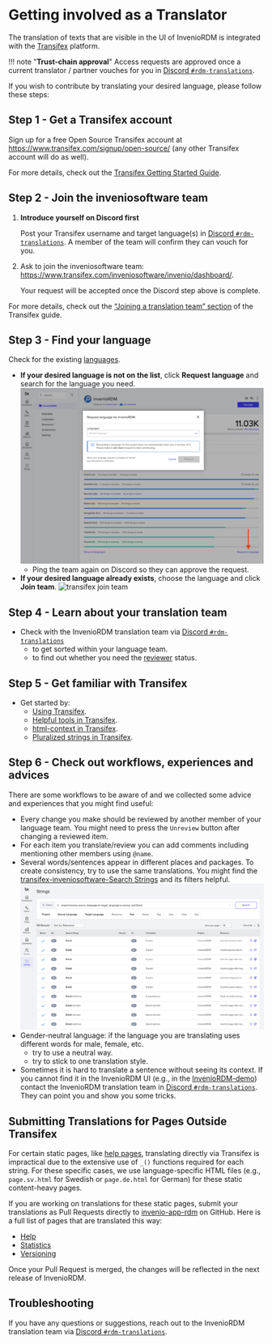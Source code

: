 # Getting involved as a Translator

The translation of texts that are visible in the UI of InvenioRDM is integrated with the [Transifex](https://www.transifex.com/) platform.

!!! note "**Trust-chain approval**"
     Access requests are approved once a current translator / partner vouches for you in [Discord `#rdm-translations`](https://discord.gg/Ya7qSG43Br).

If you wish to contribute by translating your desired language, please follow these steps:

## Step 1 - Get a Transifex account

Sign up for a free Open Source Transifex account at <https://www.transifex.com/signup/open-source/> (any other Transifex account will do as well).

For more details, check out the [Transifex Getting Started Guide](https://docs.transifex.com/getting-started-1/translators).

## Step 2 - Join the inveniosoftware team

1. **Introduce yourself on Discord first**

    Post your Transifex username and target language(s) in [Discord `#rdm-translations`](https://discord.gg/Ya7qSG43Br). A member of the team will confirm they can vouch for you.

2. Ask to join the inveniosoftware team: <https://www.transifex.com/inveniosoftware/invenio/dashboard/>.

    Your request will be accepted once the Discord step above is complete.

For more details, check out the [“Joining a translation team” section](https://docs.transifex.com/getting-started-1/translators#joining-a-translation-team) of the Transifex guide.

## Step 3 - Find your language

Check for the existing [languages](https://www.transifex.com/inveniosoftware/invenio/languages/).

- **If your desired language is not on the list**, click **Request language** and search for the language you need.
  ![transifex request language](img/transifex-request-language.png)
  - Ping the team again on Discord so they can approve the request.
- **If your desired language already exists**, choose the language and click **Join team**.
  ![transifex join team](img/transifex-join-team.png)

## Step 4 - Learn about your translation team

- Check with the InvenioRDM translation team via [Discord `#rdm-translations`](https://discord.gg/Ya7qSG43Br)
    - to get sorted within your language team.
    - to find out whether you need the [reviewer](https://docs.transifex.com/teams/understanding-user-roles#reviewers) status.

## Step 5 - Get familiar with Transifex

- Get started by:
    - [Using Transifex](https://docs.transifex.com/translation/translating-with-the-web-editor).
    - [Helpful tools in Transifex](https://docs.transifex.com/translation/tools-in-the-editor).
    - [html-context in Transifex](https://docs.transifex.com/translation/html-files).
    - [Pluralized strings in Transifex](https://docs.transifex.com/localization-tips-workflows/plurals-and-genders#how-pluralized-strings-are-handled-by-transifex).

## Step 6 - Check out workflows, experiences and advices

There are some workflows to be aware of and we collected some advice and experiences that you might find useful:

- Every change you make should be reviewed by another member of your language team. You might need to press the `Unreview` button after changing a reviewed item.
- For each item you translate/review you can add comments including mentioning other members using `@name`.
- Several words/sentences appear in different places and packages. To create consistency, try to use the same translations. You might find the [transifex-inveniosoftware-Search Strings](https://www.transifex.com/inveniosoftware/search/) and its filters helpful.
  ![transifex search strings](img/transifex-search-strings.png)
- Gender-neutral language: if the language you are translating uses different words for male, female, etc.
    - try to use a neutral way.
    - try to stick to one translation style.
- Sometimes it is hard to translate a sentence without seeing its context. If you cannot find it in the InvenioRDM UI (e.g., in the [InvenioRDM-demo](https://InvenioRDM.web.cern.ch/)) contact the InvenioRDM translation team in [Discord `#rdm-translations`](https://discord.gg/Ya7qSG43Br). They can point you and show you some tricks.

## Submitting Translations for Pages Outside Transifex

For certain static pages, like [help pages](https://github.com/inveniosoftware/invenio-app-rdm/tree/master/invenio_app_rdm/theme/templates/semantic-ui/invenio_app_rdm/help), translating directly via Transifex is impractical due to the extensive use of `_()` functions required for each string. For these specific cases, we use language-specific HTML files (e.g., `page.sv.html` for Swedish or `page.de.html` for German) for these static content-heavy pages.

If you are working on translations for these static pages, submit your translations as Pull Requests directly to [invenio-app-rdm](https://github.com/inveniosoftware/invenio-app-rdm) on GitHub.
Here is a full list of pages that are translated this way:

- [Help](https://github.com/inveniosoftware/invenio-app-rdm/blob/master/invenio_app_rdm/theme/templates/semantic-ui/invenio_app_rdm/help/search.en.html)
- [Statistics](https://github.com/inveniosoftware/invenio-app-rdm/blob/master/invenio_app_rdm/theme/templates/semantic-ui/invenio_app_rdm/help/statistics.en.html)
- [Versioning](https://github.com/inveniosoftware/invenio-app-rdm/blob/master/invenio_app_rdm/theme/templates/semantic-ui/invenio_app_rdm/help/versioning.en.html)

Once your Pull Request is merged, the changes will be reflected in the next release of InvenioRDM.

## Troubleshooting

If you have any questions or suggestions, reach out to the InvenioRDM translation team via [Discord `#rdm-translations`](https://discord.gg/Ya7qSG43Br).
